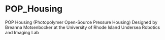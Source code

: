 # POP_Housing

POP Housing (Photopolymer Open-Source Pressure Housing)
Designed by Breanna Motsenbocker at the University of Rhode Island
Undersea Robotics and Imaging Lab

